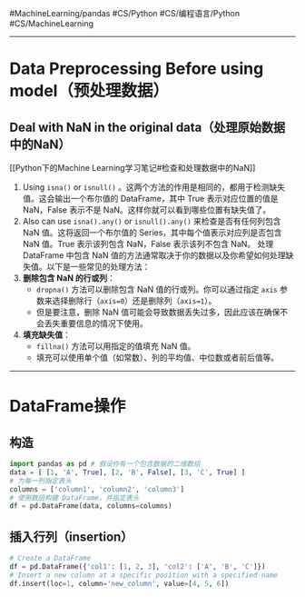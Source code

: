 #MachineLearning/pandas #CS/Python #CS/编程语言/Python #CS/MachineLearning 

---
# Data Preprocessing Before using model（预处理数据）
## Deal with NaN in the original data（处理原始数据中的NaN）
[[Python下的Machine Learning学习笔记#检查和处理数据中的NaN]]
1. Using `isna()` or  `isnull()` 。这两个方法的作用是相同的，都用于检测缺失值。这会输出一个布尔值的 DataFrame，其中 True 表示对应位置的值是 NaN，False 表示不是 NaN。这样你就可以看到哪些位置有缺失值了。
2. Also can use `isna().any()` or `isnull().any()` 来检查是否有任何列包含 NaN 值。这将返回一个布尔值的 Series，其中每个值表示对应列是否包含 NaN 值。True 表示该列包含 NaN，False 表示该列不包含 NaN。
处理 DataFrame 中包含 NaN 值的方法通常取决于你的数据以及你希望如何处理缺失值。以下是一些常见的处理方法：
1. **删除包含 NaN 的行或列**：
    - `dropna()` 方法可以删除包含 NaN 值的行或列。你可以通过指定 `axis` 参数来选择删除行（`axis=0`）还是删除列（`axis=1`）。
    - 但是要注意，删除 NaN 值可能会导致数据丢失过多，因此应该在确保不会丢失重要信息的情况下使用。
2. **填充缺失值**：
	- `fillna()` 方法可以用指定的值填充 NaN 值。
	- 填充可以使用单个值（如常数）、列的平均值、中位数或者前后值等。

---
# DataFrame操作
## 构造
```python
import pandas as pd # 假设你有一个包含数据的二维数组 
data = [ [1, 'A', True], [2, 'B', False], [3, 'C', True] ] 
# 为每一列指定表头 
columns = ['column1', 'column2', 'column3'] 
# 使用数组构建 DataFrame，并指定表头 
df = pd.DataFrame(data, columns=columns)
```
## 插入行列（insertion）

```python
# Create a DataFrame 
df = pd.DataFrame({'col1': [1, 2, 3], 'col2': ['A', 'B', 'C']}) 
# Insert a new column at a specific position with a specified name 
df.insert(loc=1, column='new_column', value=[4, 5, 6])
```

